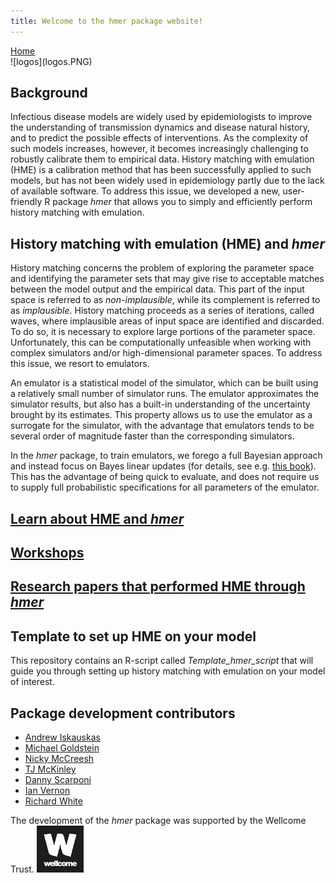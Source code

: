 ```yaml
---
title: Welcome to the hmer package website! 
---
```


<head>
<meta name="viewport" content="width=device-width, initial-scale=1">
<style>

.sidenav {
  height: 100%;
  width: 160px;
  position: fixed;
  z-index: 1;
  top: 0;
  left: 0;
  background-color: #4276b6;
  overflow-x: hidden;
  padding-top: 20px;
}

.sidenav a {
  padding: 6px 8px 6px 16px;
  text-decoration: none;
  font-size: 25px;
  color: #818181;
  display: block;
}

.sidenav a:hover {
  color: #f1f1f1;
}

.main {
  margin-left: 160px; /* Same as the width of the sidenav */
  font-size: 28px; /* Increased text to enable scrolling */
  padding: 0px 10px;
}
</style>
</head>

<body>
<div class="sidenav">
  <a href="index.html">Home</a>
</div>
</body>
![logos](logos.PNG)

## Background 
Infectious disease models are widely used by epidemiologists to improve the understanding of transmission dynamics and disease natural history, and to predict the possible effects of interventions. As the complexity of such models increases, however, it becomes increasingly challenging to robustly calibrate them to empirical data. History matching with emulation (HME) is a calibration method that has been successfully applied to such models, but has not been widely used in epidemiology partly due to the lack of available software. To address this issue, we developed a new, user-friendly R package _hmer_ that allows you to simply and efficiently perform history matching with emulation.


## History matching with emulation (HME) and _hmer_  

History matching concerns the problem of exploring the parameter space and identifying the parameter sets that may give rise to acceptable matches between the model output and the empirical data. This part of the input space is referred to as _non-implausible_, while its complement is referred to as _implausible_. History matching proceeds as a series of iterations, called waves, where implausible areas of input space are identified and discarded. To do so, it is necessary to explore large portions of the parameter space. Unfortunately, this can be computationally unfeasible when working with complex simulators and/or high-dimensional parameter spaces. To address this issue, we resort to emulators.

An emulator is a statistical model of the simulator, which can be built using a relatively small number of simulator runs. The emulator approximates the simulator results, but also has a built-in understanding of the uncertainty brought by its estimates. This property allows us to use the emulator as a surrogate for the simulator, with the advantage that emulators tends to be several order of magnitude faster than the corresponding simulators.

In the _hmer_ package, to train emulators, we forego a full Bayesian approach and instead focus on Bayes linear updates (for details, see e.g. [this book](https://onlinelibrary.wiley.com/doi/book/10.1002/9780470065662)). This has the advantage of being quick to evaluate, and does not require us to supply full probabilistic specifications for all parameters of the emulator.

## [Learn about HME and _hmer_](https://hmer-package.github.io/website/learning_resources)  


## [Workshops](https://hmer-package.github.io/website/24may2022workshop) 


## [Research papers that performed HME through _hmer_](https://hmer-package.github.io/website/papers)


## Template to set up HME on your model 
This repository contains an R-script called _Template_hmer_script_ that will guide you through setting up history matching with emulation on your model of interest.


## Package development contributors 

- [Andrew Iskauskas](https://www.durham.ac.uk/staff/andrew-iskauskas/)
- [Michael Goldstein](https://www.durham.ac.uk/staff/michael-goldstein/)
- [Nicky McCreesh](https://www.lshtm.ac.uk/aboutus/people/mccreesh.nicky)
- [TJ McKinley](https://emps.exeter.ac.uk/mathematics/staff/tm389)
- [Danny Scarponi](https://www.lshtm.ac.uk/aboutus/people/scarponi.danny)
- [Ian Vernon](https://www.durham.ac.uk/staff/i-r-vernon/)
- [Richard White](https://www.lshtm.ac.uk/aboutus/people/white.richard)

The development of the _hmer_ package was supported by the Wellcome Trust. <img src="wellcome_trust.png" width="75">
